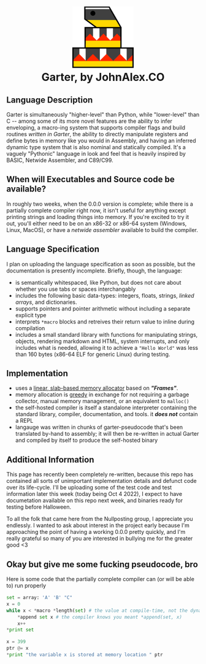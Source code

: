 <h1 align="center">
	<img src="./logo/blocky_snake.png" height="160px"/><br>
	Garter, by JohnAlex.CO
</h1>

## Language Description

Garter is simultaneously "higher-level" than Python, while "lower-level" than C -- 
among some of its more novel features are the ability to infer enveloping, 
a macro-ing system that supports compiler flags and build routines _written in Garter_,
the ability to directly manipulate registers and define bytes in memory like you would in Assembly,
and having an inferred dynamic type system that is also nominal and statically compiled.
It's a vaguely "Pythonic" language in look and feel that is heavily inspired by BASIC, Netwide Assembler, and C89/C99.

## When will Executables and Source code be available? 

In roughly two weeks, when the 0.0.0 version is complete; while there is a partially complete compiler right now,
it isn't useful for anything except printing strings and loading things into memory. 
If you're excited to try it out, you'll either need to be on an x86-32 or x86-64 system (Windows, Linux, MacOS),
or have a _netwide assembler_ available to build the compiler.

## Language Specification

I plan on uploading the language specification as soon as possible, but the documentation is presently incomplete.
Briefly, though, the language:
- is semantically whitespaced, like Python, but does not care about whether you use tabs or spaces interchangably
- includes the following basic data-types: integers, floats, strings, _linked arrays_, and dictionaries.
- supports pointers and pointer arithmetic without including a separate explicit type
- interprets `*macro` blocks and retreives their return value to inline during compilation
- includes a small standard library with functions for manipulating strings, objects, rendering markdown and HTML,
system interrupts, and only includes what is needed, allowing it to achieve a `"Hello World"` was less than 160 bytes (x86-64 ELF for generic Linux) during testing.

## Implementation

- uses a [linear, slab-based memory allocator](https://slembcke.github.io/Custom-Allocators) based on _**"Frames"**_.
- memory allocation is [greedy](https://en.wikipedia.org/wiki/Greedy_algorithm) in exchange for not requiring a garbage collector, 
manual memory management, or an equivalent to `malloc()`
- the self-hosted compiler is itself a standalone interpreter containing the standard library, compiler, documentation, and tools. it _**does not**_ contain a REPL
- langauge was written in chunks of garter-pseudocode that's been translated by-hand to assembly; it will then be re-written in actual Garter and compiled by itself to produce the self-hosted binary 


## Additional Information

This page has recently been completely re-written, because this repo has contained all sorts of unimportant implementation details and defunct code over its life-cycle. I'll be uploading some of the test code and test information later this week (today being Oct 4 2022), I expect to have documetation available on this repo next week, and binaries ready for testing before Halloween.

To all the folk that came here from the Nullposting group, I appreciate you endlessly. I wanted to ask about interest in the project early because I'm approaching the point of having a working 0.0.0 pretty quickly, and I'm really grateful so many of you are interested in bullying me for the greater good <3 

## Okay but give me some fucking pseudocode, bro

Here is some code that the partially complete compiler can (or will be able to) run properly
```python
set = array: 'A' 'B' "C"
x = 0
while x < *macro *length(set) # the value at compile-time, not the dynamically changing size 
	*append set x # the compiler knows you meant *append(set, x)
	x++
*print set
```

```python
x = 399
ptr @= x 
*print "the variable x is stored at memory location " ptr
```

